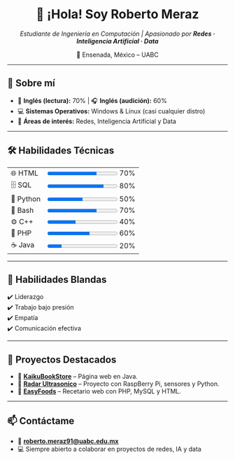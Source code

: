 <div align="center">
  <h1>👋 ¡Hola! Soy <strong>Roberto Meraz</strong></h1>
  <p>
    <em>Estudiante de Ingeniería en Computación | Apasionado por <strong>Redes · Inteligencia Artificial · Data</strong></em>
  </p>
  <p>📍 Ensenada, México – UABC</p>
</div>

---

## 🚀 Sobre mí  
- 📖 **Inglés (lectura):** 70% | 🎧 **Inglés (audición):** 60%  
- 💻 **Sistemas Operativos:** Windows & Linux (casi cualquier distro)  
- 🧠 **Áreas de interés:** Redes, Inteligencia Artificial y Data  

---

## 🛠️ Habilidades Técnicas  

<table>
  <tr>
    <td>🌐 HTML</td>
    <td><progress value="70" max="100"></progress> 70%</td>
  </tr>
  <tr>
    <td>🗄️ SQL</td>
    <td><progress value="80" max="100"></progress> 80%</td>
  </tr>
  <tr>
    <td>🐍 Python</td>
    <td><progress value="50" max="100"></progress> 50%</td>
  </tr>
  <tr>
    <td>🐚 Bash</td>
    <td><progress value="70" max="100"></progress> 70%</td>
  </tr>
  <tr>
    <td>⚙️ C++</td>
    <td><progress value="40" max="100"></progress> 40%</td>
  </tr>
  <tr>
    <td>🐘 PHP</td>
    <td><progress value="60" max="100"></progress> 60%</td>
  </tr>
  <tr>
    <td>☕ Java</td>
    <td><progress value="20" max="100"></progress> 20%</td>
  </tr>
</table>

---

## 🤝 Habilidades Blandas  
✔️ Liderazgo  
✔️ Trabajo bajo presión  
✔️ Empatía  
✔️ Comunicación efectiva  

---

## 📂 Proyectos Destacados  

- 🔹 <a href="https://github.com/RobertoMeraz/KaikuBookStore"><strong>KaikuBookStore</strong></a> – Página web en Java.  
- 🔹 <a href="https://github.com/RobertoMeraz/Radar-Ultrasonico"><strong>Radar Ultrasonico</strong></a> – Proyecto con RaspBerry Pi, sensores y Python.  
- 🔹 <a href="https://github.com/RobertoMeraz/EasyFoods"><strong>EasyFoods</strong></a> – Recetario web con PHP, MySQL y HTML.  

---

## 📫 Contáctame  
- 📧 **roberto.meraz91@uabc.edu.mx**  
- 💻 Siempre abierto a colaborar en proyectos de redes, IA y data  
